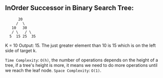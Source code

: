 ## InOrder Successor in Binary Search Tree:

```plaintext
      20
     /  \
   10   30
   / \   / \
  5  15 25  35

```

K = 10
Output: 15.
The just greater element than 10 is 15 which is on the left side of target k.

`Time Complexity`: `O(h)`, the number of operations depends on the height of a tree, if a tree's height is more, it means we need to do more operations until we reach the leaf node.
`Space Complexity`: `O(1)`.
